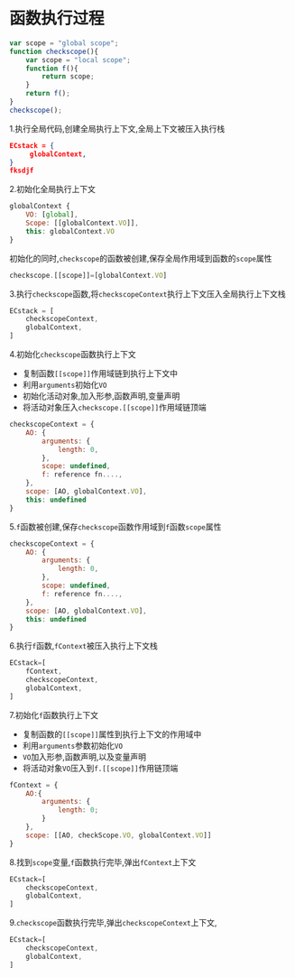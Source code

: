 # 函数执行过程  

```javascript
var scope = "global scope";
function checkscope(){
    var scope = "local scope";
    function f(){
        return scope;
    }
    return f();
}
checkscope();
```  

1.执行全局代码,创建全局执行上下文,全局上下文被压入执行栈  

```json
ECstack = {
     globalContext,
}
fksdjf
```

2.初始化全局执行上下文

```javascript
globalContext {
    VO: [global],
    Scope: [[globalContext.VO]],
    this: globalContext.VO
}
```  

初始化的同时,```checkscope```的函数被创建,保存全局作用域到函数的```scope```属性  

```javascript
checkscope.[[scope]]=[globalContext.VO]
```

3.执行```checkscope```函数,将```checkscopeContext```执行上下文压入全局执行上下文栈  
```javascript
ECstack = [
    checkscopeContext,
    globalContext,
]
```

4.初始化```checkscope```函数执行上下文  

* 复制函数```[[scope]]```作用域链到执行上下文中  
* 利用```arguments```初始化```VO```  
* 初始化活动对象,加入形参,函数声明,变量声明  
* 将活动对象压入```checkscope.[[scope]]```作用域链顶端

```javascript
checkscopeContext = {
    AO: {
        arguments: {
            length: 0,
        },
        scope: undefined,
        f: reference fn....,
    },
    scope: [AO, globalContext.VO],
    this: undefined
}
```  

5.```f```函数被创建,保存```checkscope```函数作用域到```f```函数```scope```属性  

```javascript
checkscopeContext = {
    AO: {
        arguments: {
            length: 0,
        },
        scope: undefined,
        f: reference fn....,
    },
    scope: [AO, globalContext.VO],
    this: undefined
}
```  

6.执行```f```函数,```fContext```被压入执行上下文栈  

```javascript
ECstack=[
    fContext,
    checkscopeContext,
    globalContext,
]
```

7.初始化```f```函数执行上下文  

* 复制函数的```[[scope]]```属性到执行上下文的作用域中  
* 利用```arguments```参数初始化```VO```  
* ```VO```加入形参,函数声明,以及变量声明
* 将活动对象```VO```压入到```f.[[scope]]```作用链顶端  

```javascript
fContext = {
    AO:{
        arguments: {
            length: 0;
        }
    },
    scope: [[AO, checkScope.VO, globalContext.VO]]
}
```  

8.找到```scope```变量,```f```函数执行完毕,弹出```fContext```上下文  

```javascript
ECstack=[
    checkscopeContext,
    globalContext,
]
```  

9.```checkscope```函数执行完毕,弹出```checkscopeContext```上下文,  

```javascript
ECstack=[
    checkscopeContext,
    globalContext,
]
```  

